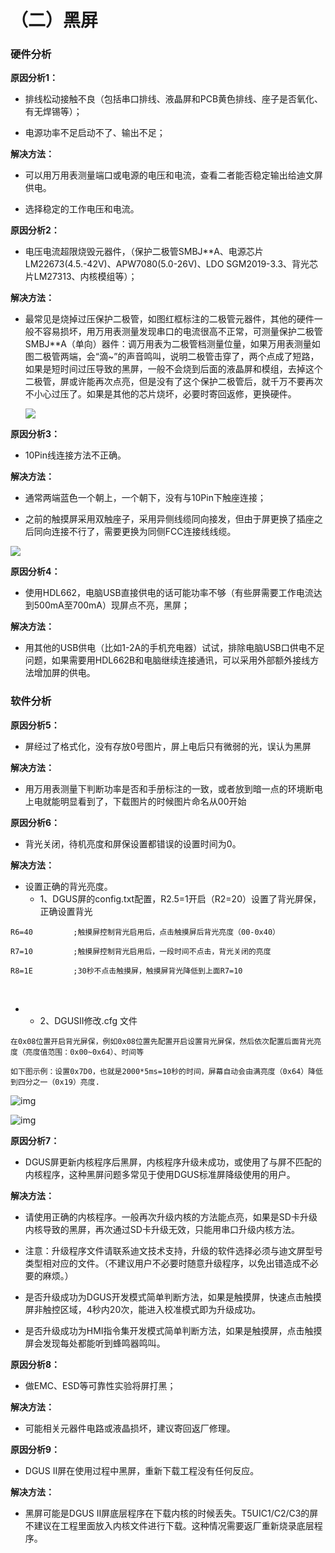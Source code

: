 # （二）黑屏

### **硬件分析**

**原因分析1：**

- 排线松动接触不良（包括串口排线、液晶屏和PCB黄色排线、座子是否氧化、有无焊锡等）；

- 电源功率不足启动不了、输出不足；

**解决方法：**

- 可以用万用表测量端口或电源的电压和电流，查看二者能否稳定输出给迪文屏供电。

- 选择稳定的工作电压和电流。                  

 

**原因分析2：**

- 电压电流超限烧毁元器件，（保护二极管SMBJ**A、电源芯片LM22673(4.5.-42V)、APW7080(5.0-26V)、LDO SGM2019-3.3、背光芯片LM27313、内核模组等）；

**解决方法：**

- 最常见是烧掉过压保护二极管，如图红框标注的二极管元器件，其他的硬件一般不容易损坏，用万用表测量发现串口的电流很高不正常，可测量保护二极管SMBJ**A（单向）器件：调万用表为二极管档测量位量，如果万用表测量如图二极管两端，会“滴~”的声音鸣叫，说明二极管击穿了，两个点成了短路，如果是短时间过压导致的黑屏，一般不会烧到后面的液晶屏和模组，去掉这个二极管，屏或许能再次点亮，但是没有了这个保护二极管后，就千万不要再次不小心过压了。如果是其他的芯片烧坏，必要时寄回返修，更换硬件。

  

  ![](http://doc.dwin.com.cn/gitbook/images/1.jpg)



 



**原因分析3：**

- 10Pin线连接方法不正确。

**解决方法：**

- 通常两端蓝色一个朝上，一个朝下，没有与10Pin下触座连接；

- 之前的触摸屏采用双触座子，采用异侧线缆同向接发，但由于屏更换了插座之后同向连接不行了，需要更换为同侧FCC连接线线缆。

![](/www/be_happy/dnmp/www/book/_book/gitbook/images/2.jpg)

 

**原因分析4：**

- 使用HDL662，电脑USB直接供电的话可能功率不够（有些屏需要工作电流达到500mA至700mA）现屏点不亮，黑屏；

**解决方法：**

- 用其他的USB供电（比如1-2A的手机充电器）试试，排除电脑USB口供电不足问题，如果需要用HDL662B和电脑继续连接通讯，可以采用外部额外接线方法增加屏的供电。

 

### **软件分析**

**原因分析5：**

- 屏经过了格式化，没有存放0号图片，屏上电后只有微弱的光，误认为黑屏

**解决方法：**

- 用万用表测量下判断功率是否和手册标注的一致，或者放到暗一点的环境断电上电就能明显看到了，下载图片的时候图片命名从00开始

 

**原因分析6：**

- 背光关闭，待机亮度和屏保设置都错误的设置时间为0。

**解决方法：**

- 设置正确的背光亮度。
  - 1、DGUS屏的config.txt配置，R2.5=1开启（R2=20）设置了背光屏保，正确设置背光

```
R6=40         ;触摸屏控制背光启用后，点击触摸屏后背光亮度（00-0x40）

R7=10         ;触摸屏控制背光启用后，一段时间不点击，背光关闭的亮度

R8=1E         ;30秒不点击触摸屏，触摸屏背光降低到上面R7=10
```

​	

- - 2、DGUSII修改.cfg 文件

```
在0x08位置开启背光屏保，例如0x08位置先配置开启设置背光屏保，然后依次配置后面背光亮度（亮度值范围：0x00~0x64）、时间等

如下图示例：设置0x7D0，也就是2000*5ms=10秒的时间，屏幕自动会由满亮度（0x64）降低到四分之一（0x19）亮度.
```

![img](file:////Users/invokerx/Library/Group%20Containers/UBF8T346G9.Office/msoclip1/01/clip_image006.gif)

![img](file:////Users/invokerx/Library/Group%20Containers/UBF8T346G9.Office/msoclip1/01/clip_image008.gif)

 

**原因分析7：**

- DGUS屏更新内核程序后黑屏，内核程序升级未成功，或使用了与屏不匹配的内核程序，这种黑屏问题多常见于使用DGUS标准屏降级使用的用户。

**解决方法：**

- 请使用正确的内核程序。一般再次升级内核的方法能点亮，如果是SD卡升级内核导致的黑屏，再次通过SD卡升级无效，只能用串口升级内核方法。

- 注意：升级程序文件请联系迪文技术支持，升级的软件选择必须与迪文屏型号类型相对应的文件。（不建议用户不必要时随意升级程序，以免出错造成不必要的麻烦。）

- 是否升级成功为DGUS开发模式简单判断方法，如果是触摸屏，快速点击触摸屏非触控区域，4秒内20次，能进入校准模式即为升级成功。

- 是否升级成功为HMI指令集开发模式简单判断方法，如果是触摸屏，点击触摸屏会发现每处都能听到蜂鸣器鸣叫。

 

**原因分析8：**

- 做EMC、ESD等可靠性实验将屏打黑；

**解决方法：**

- 可能相关元器件电路或液晶损坏，建议寄回返厂修理。

 

**原因分析9：**

- DGUS II屏在使用过程中黑屏，重新下载工程没有任何反应。

**解决方法：**

- 黑屏可能是DGUS II屏底层程序在下载内核的时候丢失。T5UIC1/C2/C3的屏不建议在工程里面放入内核文件进行下载。这种情况需要返厂重新烧录底层程序。

